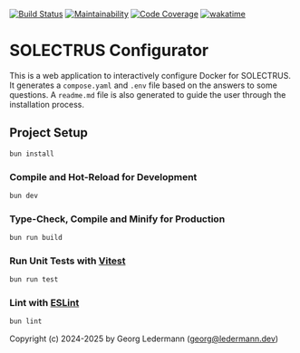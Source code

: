 [![Build Status](https://github.com/solectrus/configurator/actions/workflows/ci.yml/badge.svg)](https://github.com/solectrus/configurator/actions)
[![Maintainability](https://qlty.sh/gh/solectrus/projects/configurator/maintainability.svg)](https://qlty.sh/gh/solectrus/projects/configurator)
[![Code Coverage](https://qlty.sh/gh/solectrus/projects/configurator/coverage.svg)](https://qlty.sh/gh/solectrus/projects/configurator)
[![wakatime](https://wakatime.com/badge/user/697af4f5-617a-446d-ba58-407e7f3e0243/project/018dfe36-fa78-478c-a3ab-be3099f978c6.svg)](https://wakatime.com/badge/user/697af4f5-617a-446d-ba58-407e7f3e0243/project/018dfe36-fa78-478c-a3ab-be3099f978c6)

# SOLECTRUS Configurator

This is a web application to interactively configure Docker for SOLECTRUS. It generates a `compose.yaml` and `.env` file based on the answers to some questions. A `readme.md` file is also generated to guide the user through the installation process.

## Project Setup

```sh
bun install
```

### Compile and Hot-Reload for Development

```sh
bun dev
```

### Type-Check, Compile and Minify for Production

```sh
bun run build
```

### Run Unit Tests with [Vitest](https://vitest.dev/)

```sh
bun run test
```

### Lint with [ESLint](https://eslint.org/)

```sh
bun lint
```

Copyright (c) 2024-2025 by Georg Ledermann (georg@ledermann.dev)
